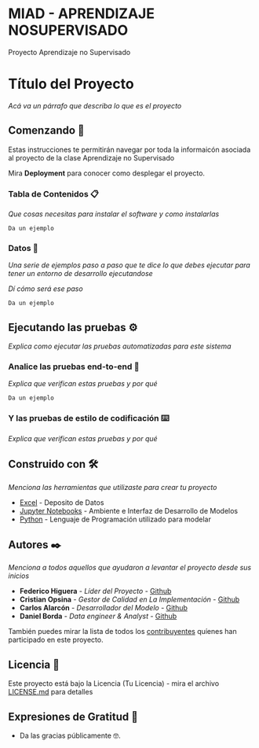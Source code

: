 # MIAD - APRENDIZAJE NOSUPERVISADO
Proyecto Aprendizaje no Supervisado



# Título del Proyecto

_Acá va un párrafo que describa lo que es el proyecto_

## Comenzando 🚀

Estas instrucciones te permitirán navegar por toda la informaicón asociada al proyecto de la clase Aprendizaje no Supervisado

Mira **Deployment** para conocer como desplegar el proyecto.


### Tabla de Contenidos 📋

_Que cosas necesitas para instalar el software y como instalarlas_

```
Da un ejemplo
```

### Datos 🔧

_Una serie de ejemplos paso a paso que te dice lo que debes ejecutar para tener un entorno de desarrollo ejecutandose_

_Dí cómo será ese paso_

```
Da un ejemplo
```

## Ejecutando las pruebas ⚙️

_Explica como ejecutar las pruebas automatizadas para este sistema_

### Analice las pruebas end-to-end 🔩

_Explica que verifican estas pruebas y por qué_

```
Da un ejemplo
```

### Y las pruebas de estilo de codificación ⌨️

_Explica que verifican estas pruebas y por qué_


## Construido con 🛠️

_Menciona las herramientas que utilizaste para crear tu proyecto_

* [Excel](https://www.microsoft.com/en-us/microsoft-365/excel) - Deposito de Datos
* [Jupyter Notebooks](https://jupyter.org/) - Ambiente e Interfaz de Desarrollo de Modelos
* [Python](https://www.python.org/) - Lenguaje de Programación utilizado para modelar

## Autores ✒️

_Menciona a todos aquellos que ayudaron a levantar el proyecto desde sus inicios_

* **Federico Higuera** - *Líder del Proyecto* - [Github](https://github.com/Federico-Higuera)
* **Cristian Opsina** - *Gestor de Calidad en La Implementación* - [Github](https://github.com/CrisitanOspina)
* **Carlos Alarcón** - *Desarrollador del Modelo* - [Github](https://github.com/alarconadrian1606)
* **Daniel Borda** - *Data engineer & Analyst* - [Github](https://github.com/dfborda1373)

También puedes mirar la lista de todos los [contribuyentes](https://github.com/your/project/contributors) quíenes han participado en este proyecto. 

## Licencia 📄

Este proyecto está bajo la Licencia (Tu Licencia) - mira el archivo [LICENSE.md](LICENSE.md) para detalles

## Expresiones de Gratitud 🎁

* Da las gracias públicamente 🤓.

